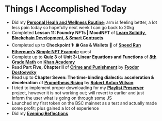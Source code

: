 # Things I Accomplished Today

- Did my **[Personal Healh and Wellness Routine](../../routines/2024/personal-health-and-wellness-routine/personal-health-and-wellness-routine-2024-week-10)**; arm is feeling better, a lot less pain today so hopefully next week I can go back to 20kg
- Completed **Lesson 11: Foundry NFTs | MoodNFT** of **[Learn Solidity, Blockchain Development, & Smart Contracts](https://www.youtube.com/watch?v=umepbfKp5rI)**
- Completed up to **Checkpoint 1: ⛽️ Gas & Wallets 👛** of **[Speed Run Ethereum’s](https://speedrunethereum.com)** **[Simple NFT Example](https://speedrunethereum.com/challenge/simple-nft-example)** quest
- Complete up to **Quiz 3** of **Unit 3: Linear Equations and Functions** of **[8th Grade Math](https://www.khanacademy.org/math/cc-eighth-grade-math)** on **[Khan Academy](https://www.khanacademy.org)**
- Read **Part Five, Chapter II** of **[Crime and Punishment](https://www.goodreads.com/book/show/7144.Crime_and_Punishment)** by **[Fyodor Dostoevsky](https://www.goodreads.com/author/show/3137322.Fyodor_Dostoevsky)**
- Read up to **Chapter Seven: The time-binding dialectic: acceleration & deceleration** of **[Prometheus Rising](https://www.goodreads.com/book/show/28597.Prometheus_Rising)** by **[Robert Anton Wilson](https://www.goodreads.com/author/show/2918.Robert_Anton_Wilson)**
- I tried to implement proper downloading for my **[Playlist Preserver](https://github.com/evorhard/Playlist-Preserver)** project, however it is not working out; will revert to earlier and just inform the user what is going on through some JS
- Launched my first token on the BSC mainnet as a test and actually made some profit; plus gained a lot of experience
- Did my **[Evening Reflections](../../routines/evening-reflections.md)**
